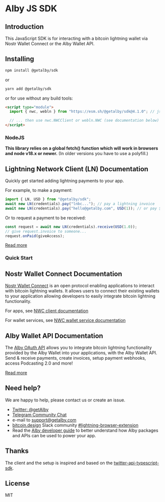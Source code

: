 # Alby JS SDK

## Introduction

This JavaScript SDK is for interacting with a bitcoin lightning wallet via Nostr Wallet Connect or the Alby Wallet API.

## Installing

```bash
npm install @getalby/sdk
```

or

```bash
yarn add @getalby/sdk
```

or for use without any build tools:

```html
<script type="module">
  import { nwc, webln } from "https://esm.sh/@getalby/sdk@4.1.0"; // jsdelivr.net, skypack.dev also work

  // ... then use nwc.NWCClient or webln.NWC (see documentation below)
</script>
```

### NodeJS

**This library relies on a global fetch() function which will work in browsers and node v18.x or newer.** (In older versions you have to use a polyfill.)

## Lightning Network Client (LN) Documentation

Quickly get started adding lightning payments to your app.

For example, to make a payment:

```js
import { LN, USD } from "@getalby/sdk";
await new LN(credentials).pay("lnbc..."); // pay a lightning invoice
await new LN(credentials).pay("hello@getalby.com", USD(1)); // or pay $1 USD to a lightning address
```

Or to request a payment to be received:

```js
const request = await new LN(credentials).receive(USD(1.0));
// give request.invoice to someone...
request.onPaid(giveAccess);
```

[Read more](./docs/ln.md)

### Quick Start

## Nostr Wallet Connect Documentation

[Nostr Wallet Connect](https://nwc.dev) is an open protocol enabling applications to interact with bitcoin lightning wallets. It allows users to connect their existing wallets to your application allowing developers to easily integrate bitcoin lightning functionality.

For apps, see [NWC client documentation](./docs/nwc.md)

For wallet services, see [NWC wallet service documentation](./docs/nwc-wallet-service.md)

## Alby Wallet API Documentation

The [Alby OAuth API](https://guides.getalby.com/alby-wallet-api/reference/getting-started) allows you to integrate bitcoin lightning functionality provided by the Alby Wallet into your applications, with the Alby Wallet API. Send & receive payments, create invoices, setup payment webhooks, access Podcasting 2.0 and more!

[Read more](./docs/oauth.md)

## Need help?

We are happy to help, please contact us or create an issue.

- [Twitter: @getAlby](https://twitter.com/getAlby)
- [Telegram Community Chat](https://t.me/getAlby)
- e-mail to support@getalby.com
- [bitcoin.design](https://bitcoin.design/) Slack community [#lightning-browser-extension](https://bitcoindesign.slack.com/archives/C02591ADXM2)
- Read the [Alby developer guide](https://guides.getalby.com/developer-guide) to better understand how Alby packages and APIs can be used to power your app.

## Thanks

The client and the setup is inspired and based on the [twitter-api-typescript-sdk](https://github.com/twitterdev/twitter-api-typescript-sdk).

## License

MIT

